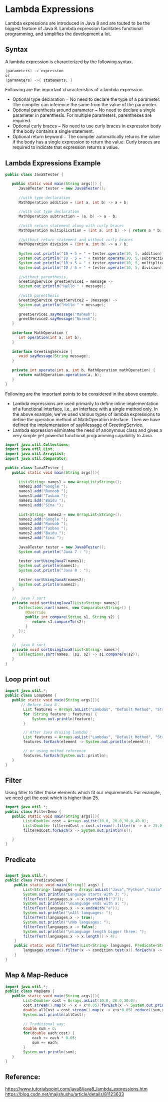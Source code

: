 # Lambda Expressions

Lambda expressions are introduced in Java 8 and are touted to be the biggest feature of Java 8. Lambda expression facilitates functional programming, and simplifies the development a lot.

## Syntax
A lambda expression is characterized by the following syntax.
```java
(parameters) -> expression
or
(parameters) ->{ statements; }
```
Following are the important characteristics of a lambda expression.
- Optional type declaration − No need to declare the type of a parameter. The compiler can inference the same from the value of the parameter.
- Optional parenthesis around parameter − No need to declare a single parameter in parenthesis. For multiple parameters, parentheses are required.
- Optional curly braces − No need to use curly braces in expression body if the body contains a single statement.
- Optional return keyword − The compiler automatically returns the value if the body has a single expression to return the value. Curly braces are required to indicate that expression returns a value.

## Lambda Expressions Example
```java
public class Java8Tester {

   public static void main(String args[]) {
      Java8Tester tester = new Java8Tester();
		
      //with type declaration
      MathOperation addition = (int a, int b) -> a + b;
		
      //with out type declaration
      MathOperation subtraction = (a, b) -> a - b;
		
      //with return statement along with curly braces
      MathOperation multiplication = (int a, int b) -> { return a * b; };
		
      //without return statement and without curly braces
      MathOperation division = (int a, int b) -> a / b;
		
      System.out.println("10 + 5 = " + tester.operate(10, 5, addition));
      System.out.println("10 - 5 = " + tester.operate(10, 5, subtraction));
      System.out.println("10 x 5 = " + tester.operate(10, 5, multiplication));
      System.out.println("10 / 5 = " + tester.operate(10, 5, division));
		
      //without parenthesis
      GreetingService greetService1 = message ->
      System.out.println("Hello " + message);
		
      //with parenthesis
      GreetingService greetService2 = (message) ->
      System.out.println("Hello " + message);
		
      greetService1.sayMessage("Mahesh");
      greetService2.sayMessage("Suresh");
   }
	
   interface MathOperation {
      int operation(int a, int b);
   }
	
   interface GreetingService {
      void sayMessage(String message);
   }
	
   private int operate(int a, int b, MathOperation mathOperation) {
      return mathOperation.operation(a, b);
   }
}
```


Following are the important points to be considered in the above example.

- Lambda expressions are used primarily to define inline implementation of a functional interface, i.e., an interface with a single method only. In the above example, we've used various types of lambda expressions to define the operation method of MathOperation interface. Then we have defined the implementation of sayMessage of GreetingService.
- Lambda expression eliminates the need of anonymous class and gives a very simple yet powerful functional programming capability to Java.

```java
import java.util.Collections;
import java.util.List;
import java.util.ArrayList;
import java.util.Comparator;
 
public class Java8Tester {
   public static void main(String args[]){
   
      List<String> names1 = new ArrayList<String>();
      names1.add("Google ");
      names1.add("Runoob ");
      names1.add("Taobao ");
      names1.add("Baidu ");
      names1.add("Sina ");
        
      List<String> names2 = new ArrayList<String>();
      names2.add("Google ");
      names2.add("Runoob ");
      names2.add("Taobao ");
      names2.add("Baidu ");
      names2.add("Sina ");
        
      Java8Tester tester = new Java8Tester();
      System.out.println("Java 7 : ");
        
      tester.sortUsingJava7(names1);
      System.out.println(names1);
      System.out.println("Java 8 : ");
        
      tester.sortUsingJava8(names2);
      System.out.println(names2);
   }
   
   //  java 7 sort
   private void sortUsingJava7(List<String> names){   
      Collections.sort(names, new Comparator<String>() {
         @Override
         public int compare(String s1, String s2) {
            return s1.compareTo(s2);
         }
      });
   }
   
   //  java 8 sort
   private void sortUsingJava8(List<String> names){
      Collections.sort(names, (s1, s2) -> s1.compareTo(s2));
   }
}
```

## Loop print out
```java
import java.util.*;
public class LoopDemo {
   public static void main(String args[]){
       // Before Java 8：
        List features = Arrays.asList("Lambdas", "Default Method", "Stream API", "Date and Time API");
        for (String feature : features) {
            System.out.println(feature);
        }

        // After Java 8(using lambda)：
        List features = Arrays.asList("Lambdas", "Default Method", "Stream API", "Date and Time API");
        features.forEach(element -> System.out.println(element));

        // or using method reference
        features.forEach(System.out::println);
   }
}

```

## Filter
Using filter to filter those elements which fit our requirements. For example, we need get the cost which is higher than 25.
```java
import java.util.*;
public class FilterDemo {
   public static void main(String args[]){
        List<Double> cost = Arrays.asList(10.0, 20.0,30.0,40.0);
        List<Double> filteredCost = cost.stream().filter(x -> x > 25.0).collect(Collectors.toList());
        filteredCost.forEach(x -> System.out.println(x));

   }
}
```


## Predicate
```java 

import java.util.*;
public class PredicateDemo {
    public static void main(String[] args) {
        List<String> languages = Arrays.asList("Java","Python","scala","Shell","R");
        System.out.println("Language starts with J: ");
        filterTest(languages,x -> x.startsWith("J"));
        System.out.println("\nLanguage ends with a: ");
        filterTest(languages,x -> x.endsWith("a"));
        System.out.println("\nAll languages: ");
        filterTest(languages,x -> true);
        System.out.println("\nNo languages: ");
        filterTest(languages,x -> false);
        System.out.println("\nLanguage length bigger three: ");
        filterTest(languages,x -> x.length() > 4);
    }
    public static void filterTest(List<String> languages, Predicate<String> condition) {
        languages.stream().filter(x -> condition.test(x)).forEach(x -> System.out.println(x + " "));
    }
}
```

## Map & Map-Reduce
```java
import java.util.*;
public class MapDemo {
   public static void main(String args[]){
        List<Double> cost = Arrays.asList(10.0, 20.0,30.0);
        cost.stream().map(x -> x + x*0.05).forEach(x -> System.out.println(x));//Map
        double allCost = cost.stream().map(x -> x+x*0.05).reduce((sum,x) -> sum + x).get();// Map-reduce
        System.out.println(allCost);
        
        // Traditional way:
        double sum = 0;
        for(double each:cost) {
            each += each * 0.05;
            sum += each;
        }
        System.out.println(sum);
   }
}
```




## Reference:
https://www.tutorialspoint.com/java8/java8_lambda_expressions.htm
https://blog.csdn.net/majishushu/article/details/81123633
